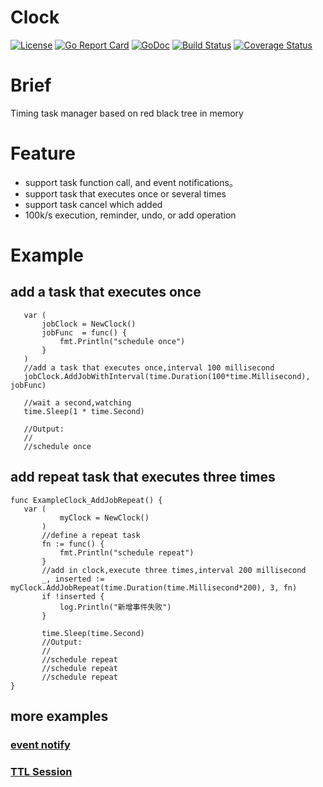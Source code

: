# Clock
[![License](https://img.shields.io/:license-apache-blue.svg)](https://opensource.org/licenses/Apache-2.0)
[![Go Report Card](https://goreportcard.com/badge/github.com/alex023/clock)](https://goreportcard.com/report/github.com/alex023/clock)
[![GoDoc](https://godoc.org/github.com/alex023/clock?status.svg)](https://godoc.org/github.com/alex023/clock)
[![Build Status](https://travis-ci.org/alex023/clock.svg?branch=dev)](https://travis-ci.org/alex023/clock?branch=dev)
[![Coverage Status](https://coveralls.io/repos/github/alex023/clock/badge.svg?branch=dev)](https://coveralls.io/github/alex023/clock?branch=dev)
 
# Brief
 Timing task manager based on red black tree in memory
 
# Feature
 - support task function call, and event notifications。
 - support task that executes once or several times
 - support task cancel which added
 - 100k/s execution, reminder, undo, or add operation
     
 # Example
 ## add a task that executes once
 ```golang
    var (
 		jobClock = NewClock()
 		jobFunc  = func() {
 			fmt.Println("schedule once")
 		}
 	)
 	//add a task that executes once,interval 100 millisecond
 	jobClock.AddJobWithInterval(time.Duration(100*time.Millisecond), jobFunc)
 
 	//wait a second,watching 
 	time.Sleep(1 * time.Second)
 
 	//Output:
 	//
 	//schedule once
 ```
 ## add repeat task that executes three times
 ```golang
 func ExampleClock_AddJobRepeat() {
 	var (
    		myClock = NewClock()
    	)
    	//define a repeat task 
    	fn := func() {
    		fmt.Println("schedule repeat")
    	}
    	//add in clock,execute three times,interval 200 millisecond
    	_, inserted := myClock.AddJobRepeat(time.Duration(time.Millisecond*200), 3, fn)
    	if !inserted {
    		log.Println("新增事件失败")
    	}
    
    	time.Sleep(time.Second)
    	//Output:
    	//
    	//schedule repeat
    	//schedule repeat
    	//schedule repeat
 }
 ```
 ## more examples
 ### [event notify][1]
 ### [TTL Session][2] 
 [1]: https://github.com/alex023/clock/blob/master/clock_example_test.go#L11 
 [2]: https://github.com/alex023/clock/blob/master/example/session.go
